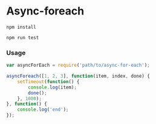 # Async-foreach

```
npm install

npm run test
```

### Usage

```javascript
var asyncForEach = require('path/to/async-for-each');

asyncForeach([1, 2, 3], function(item, index, done) {
    setTimeout(function() {
        console.log(item);
        done();
    }, 1000);
}, function() {
    console.log('end');
});
```
